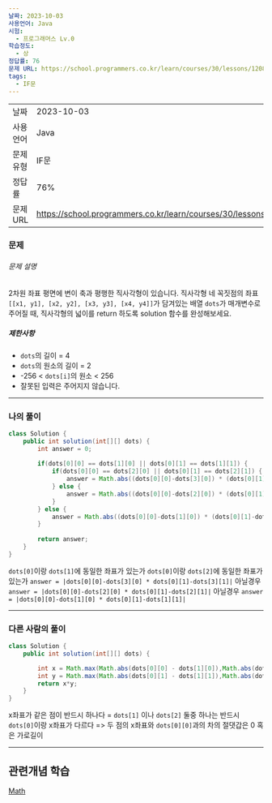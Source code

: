 ```yaml
---
날짜: 2023-10-03
사용언어: Java
시험:
  - 프로그래머스 Lv.0
학습정도:
  - 상
정답률: 76
문제 URL: https://school.programmers.co.kr/learn/courses/30/lessons/120860?language=java
tags:
  - IF문
---
```

|        |                                                                  |
| ------ | ---------------------------------------------------------------- |
| 날짜     | 2023-10-03                                                       |
| 사용 언어  | Java                                                             |
| 문제 유형  | IF문                                                              |
| 정답률    | 76%                                                              |
| 문제 URL | https://school.programmers.co.kr/learn/courses/30/lessons/120860 |

### 문제

###### 문제 설명

2차원 좌표 평면에 변이 축과 평행한 직사각형이 있습니다. 직사각형 네 꼭짓점의 좌표 `[[x1, y1], [x2, y2], [x3, y3], [x4, y4]]`가 담겨있는 배열 `dots`가 매개변수로 주어질 때, 직사각형의 넓이를 return 하도록 solution 함수를 완성해보세요.

##### 제한사항

- `dots`의 길이 = 4
- `dots`의 원소의 길이 = 2
- -256 < `dots[i]`의 원소 < 256
- 잘못된 입력은 주어지지 않습니다.

---
### 나의 풀이

```java
class Solution {
    public int solution(int[][] dots) {
        int answer = 0;
        
        if(dots[0][0] == dots[1][0] || dots[0][1] == dots[1][1]) {
            if(dots[0][0] == dots[2][0] || dots[0][1] == dots[2][1]) {
                answer = Math.abs((dots[0][0]-dots[3][0]) * (dots[0][1]-dots[3][1]));
            } else {
                answer = Math.abs((dots[0][0]-dots[2][0]) * (dots[0][1]-dots[2][1]));   
            }
        } else {
            answer = Math.abs((dots[0][0]-dots[1][0]) * (dots[0][1]-dots[1][1]));
        }
        
        return answer;
    }
}
```

`dots[0]`이랑 `dots[1]`에 동일한 좌표가 있는가
	`dots[0]`이랑 `dots[2]`에 동일한 좌표가 있는가
		`answer = |dots[0][0]-dots[3][0] * dots[0][1]-dots[3][1]|`
	아닐경우
		`answer = |dots[0][0]-dots[2][0] * dots[0][1]-dots[2][1]|`
아닐경우
	`answer = |dots[0][0]-dots[1][0] * dots[0][1]-dots[1][1]|`


---
### 다른 사람의 풀이

```java
class Solution {
    public int solution(int[][] dots) {

        int x = Math.max(Math.abs(dots[0][0] - dots[1][0]),Math.abs(dots[0][0] - dots[2][0]));
        int y = Math.max(Math.abs(dots[0][1] - dots[1][1]),Math.abs(dots[0][1] - dots[2][1]));
        return x*y;
    }
}
```

x좌표가 같은 점이 반드시 하나다 = `dots[1]` 이나 `dots[2]` 둘중 하나는 반드시 `dots[0]`이랑 x좌표가 다르다
=> 두 점의 x좌표와 `dots[0][0]`과의 차의 절댓갑은 0 혹은 가로길이

---
## 관련개념 학습

[Math](Math.md)